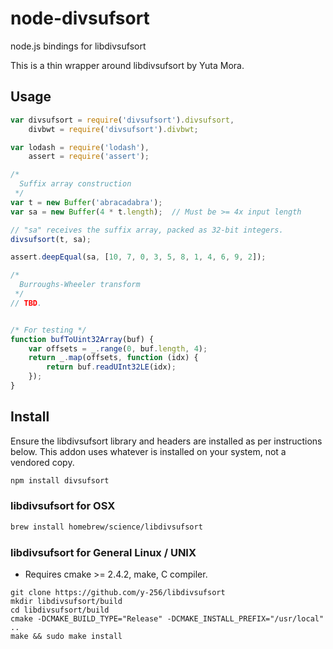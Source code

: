 # node-divsufsort
node.js bindings for libdivsufsort

This is a thin wrapper around libdivsufsort by Yuta Mora. 

## Usage

```js
var divsufsort = require('divsufsort').divsufsort,
    divbwt = require('divsufsort').divbwt;

var lodash = require('lodash'),
    assert = require('assert');

/*
  Suffix array construction
 */
var t = new Buffer('abracadabra'); 
var sa = new Buffer(4 * t.length);  // Must be >= 4x input length

// "sa" receives the suffix array, packed as 32-bit integers.
divsufsort(t, sa);

assert.deepEqual(sa, [10, 7, 0, 3, 5, 8, 1, 4, 6, 9, 2]);

/*
  Burroughs-Wheeler transform
 */
// TBD.


/* For testing */
function bufToUint32Array(buf) {
    var offsets = _.range(0, buf.length, 4);
    return _.map(offsets, function (idx) {
        return buf.readUInt32LE(idx);
    });
}

```

## Install

Ensure the libdivsufsort library and headers are installed as per 
instructions below. This addon uses whatever is installed on your 
system, not a vendored copy.

```bash
npm install divsufsort
```

### libdivsufsort for OSX

```bash
brew install homebrew/science/libdivsufsort
```

### libdivsufsort for General Linux / UNIX

* Requires cmake >= 2.4.2, make, C compiler.

```
git clone https://github.com/y-256/libdivsufsort
mkdir libdivsufsort/build
cd libdivsufsort/build
cmake -DCMAKE_BUILD_TYPE="Release" -DCMAKE_INSTALL_PREFIX="/usr/local" .. 
make && sudo make install
```
